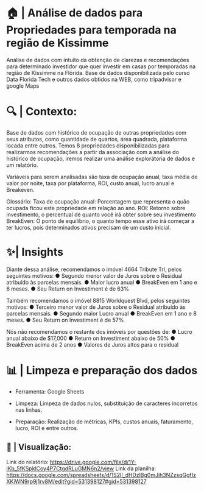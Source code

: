 # 🏠 | Análise de dados para Propriedades para temporada na região de Kissimme

Análise de dados com intuito da obtenção de clarezas e recomendações para determinado investidor que quer investir em casas por temporadas na região de Kissimme na Flórida.
Base de dados disponibilizada pelo curso Data Florida Tech e outros dados obtidos na WEB, como tripadvisor e google Maps

# 🔍 | Contexto:

Base de dados com histórico de ocupação de outras propriedades com seus atributos, como quantidade de quartos, área quadrada, plataforma locada entre outros.
Temos 8 propriedades disponibilizadas para realizarmos recomendações a partir da associação com a análise do histórico de ocupação, iremos realizar uma análise
explorátoria de dados e um relatório.

Variáveis para serem analisadas são taxa de ocupação anual, taxa média de valor por noite, taxa por plataforma, ROI, custo anual, lucro anual e Breakeven.

Glossário:
  Taxa de ocupação anual: Porcentagem que representa o quão ocupada ficou este propriedade em relação ao ano.
  ROI: Retorno sobre investimento, o percentual de quanto você irá obter sobre seu investimento
  BreakEven: O ponto de equilibrio, o quanto tempo esse ativo irá começar a ter lucros, pois determinados ativos precisam de um custo inicial.



# ✨| Insights
  Diante dessa análise, recomendamos o imóvel 4664 Tribute Trl, pelos
seguintes motivos:
● Segundo menor valor de Juros sobre o Residual atribuído às
parcelas mensais.
● Maior lucro anual
● BreakEven em 1 ano e 6 meses.
● Seu Return on Investiment é de 63%

  Também recomendamos o imóvel 8815 Worldquest Blvd, pelos
seguintes motivos:
● Terceiro menor valor de Juros sobre o Residual atribuído às
parcelas mensais.
● Segundo maior Lucro anual
● BreakEven em 1 ano e 8 meses.
● Seu Return on Investiment é de 57%

  Nós não recomendamos o restante dos imóveis por questões de:
● Lucro anual abaixo de $17,000
● Return on Investiment abaixo de 50%
● BreakEven acima de 2 anos
● Valores de Juros altos para o residual
  


# 📊 | Limpeza e preparação dos dados

- Ferramenta: Google Sheets

- Limpeza: Limpeza de dados nulos, substituição de caracteres incorretos nas linhas.
- Preparação: Realização de métricas, KPIs, custos anuais, faturamento, lucro, ROI e entre outros.

## 🌈 | Visualização:

 Link do relatório: https://drive.google.com/file/d/1Y-lKb_5fKSpklCoy4P7CtgdRLuGMN6n2/view
 Link da planilha: https://docs.google.com/spreadsheets/d/1S2Il_dHDzlBg0mJih3NZzsqGgfIzXKiWN9rp9j1rv8M/edit?gid=531398127#gid=531398127


<div align="center">
</div>
